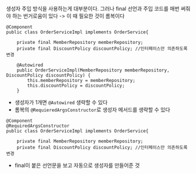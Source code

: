 생성자 주입 방식을 사용하는게 대부분이다. 그러나 final 선언과 주입 코드를 매번 써줘야 하는 번거로움이 있다 -> 이 때 필요한 것이 롬복이다

```
@Component  
public class OrderServiceImpl implements OrderService{  
  
    private final MemberRepository memberRepository;  
    private final DiscountPolicy discountPolicy; //인터페이스만 의존하도록 변경  
  
    @Autowired  
    public OrderServiceImpl(MemberRepository memberRepository, DiscountPolicy discountPolicy) {  
        this.memberRepository = memberRepository;  
        this.discountPolicy = discountPolicy;  
    }
```
- 생성자가 1개면 `@Autowired` 생략할 수 있다
- 롬복의 `@RequieredArgsConstructor`로 생성자 메서드를 생략할 수 있다

```
@Component  
@RequiredArgsConstructor  
public class OrderServiceImpl implements OrderService{  
  
    private final MemberRepository memberRepository;  
    private final DiscountPolicy discountPolicy; //인터페이스만 의존하도록 변경
```
- final이 붙은 선언문을 보고 자동으로 생성자를 만들어준 것
